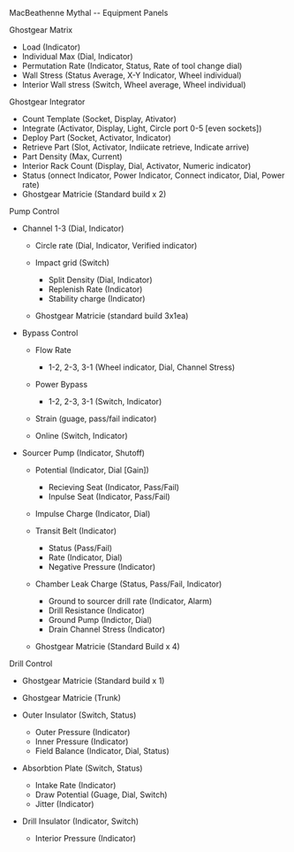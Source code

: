 MacBeathenne Mythal -- Equipment Panels

Ghostgear Matrix

-   Load (Indicator)
-   Individual Max (Dial, Indicator)
-   Permutation Rate (Indicator, Status, Rate of tool change dial)
-   Wall Stress (Status Average, X-Y Indicator, Wheel individual)
-   Interior Wall stress (Switch, Wheel average, Wheel individual)

Ghostgear Integrator

-   Count Template (Socket, Display, Ativator)
-   Integrate (Activator, Display, Light, Circle port 0-5 \[even sockets\])
-   Deploy Part (Socket, Activator, Indicator)
-   Retrieve Part (Slot, Activator, Indiicate retrieve, Indicate arrive)
-   Part Density (Max, Current)
-   Interior Rack Count (Display, Dial, Activator, Numeric indicator)
-   Status (onnect Indicator, Power Indicator, Connect indicator, Dial, Power rate)
-   Ghostgear Matricie (Standard build x 2)

Pump Control

-   Channel 1-3 (Dial, Indicator)

    -   Circle rate (Dial, Indicator, Verified indicator)
    -   Impact grid (Switch)

        -   Split Density (Dial, Indicator)
        -   Replenish Rate (Indicator)
        -   Stability charge (Indicator)

    -   Ghostgear Matricie (standard build 3x1ea)

-   Bypass Control

    -   Flow Rate

        -   1-2, 2-3, 3-1 (Wheel indicator, Dial, Channel Stress)

    -   Power Bypass

        -   1-2, 2-3, 3-1 (Switch, Indicator)

    -   Strain (guage, pass/fail indicator)
    -   Online (Switch, Indicator)

-   Sourcer Pump (Indicator, Shutoff)

    -   Potential (Indicator, Dial \[Gain\])

        -   Recieving Seat (Indicator, Pass/Fail)
        -   Inpulse Seat (Indicator, Pass/Fail)

    -   Impulse Charge (Indicator, Dial)
    -   Transit Belt (Indicator)

        -   Status (Pass/Fail)
        -   Rate (Indicator, Dial)
        -   Negative Pressure (Indicator)

    -   Chamber Leak Charge (Status, Pass/Fail, Indicator)

        -   Ground to sourcer drill rate (Indicator, Alarm)
        -   Drill Resistance (Indicator)
        -   Ground Pump (Indictor, Dial)
        -   Drain Channel Stress (Indicator)

    -   Ghostgear Matricie (Standard Build x 4)

Drill Control

-   Ghostgear Matricie (Standard build x 1)
-   Ghostgear Matricie (Trunk)
-   Outer Insulator (Switch, Status)

    -   Outer Pressure (Indicator)
    -   Inner Pressure (Indicator)
    -   Field Balance (Indicator, Dial, Status)

-   Absorbtion Plate (Switch, Status)

    -   Intake Rate (Indicator)
    -   Draw Potential (Guage, Dial, Switch)
    -   Jitter (Indicator)

-   Drill Insulator (Indicator, Switch)

    -   Interior Pressure (Indicator)
